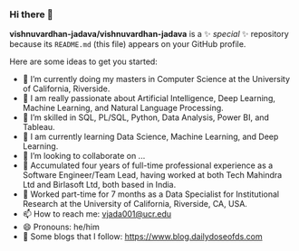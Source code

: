 ### Hi there 👋


**vishnuvardhan-jadava/vishnuvardhan-jadava** is a ✨ _special_ ✨ repository because its `README.md` (this file) appears on your GitHub profile.

Here are some ideas to get you started:

- 🔭 I’m currently doing my masters in Computer Science at the University of California, Riverside.
- 🔭 I am really passionate about Artificial Intelligence, Deep Learning, Machine Learning, and Natural Language Processing.
- 🔭 I’m skilled in SQL, PL/SQL, Python, Data Analysis, Power BI, and Tableau.
- 🌱 I am currently learning Data Science, Machine Learning, and Deep Learning.
- 👯 I’m looking to collaborate on ...
- 👯 Accumulated four years of full-time professional experience as a Software Engineer/Team Lead, having worked at both Tech Mahindra Ltd and Birlasoft Ltd, both based in India.
- 👯 Worked part-time for 7 months as a Data Specialist for Institutional Research at the University of California, Riverside, CA, USA.
- 📫 How to reach me: vjada001@ucr.edu
- 😄 Pronouns: he/him
- 🔭 Some blogs that I follow: https://www.blog.dailydoseofds.com
